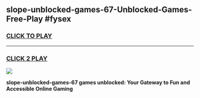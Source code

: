 
## slope-unblocked-games-67-Unblocked-Games-Free-Play #fysex
<h3>
<a href="https://us.freeplayer.one?title=slope-unblocked-games-67&ref=9M">CLICK TO PLAY</a></h3>
<hr>

<h3>
<a href="https://us.freeplayer.one?title=slope-unblocked-games-67&ref=9M">CLICK 2 PLAY</a>
  
</h3>

<a href="https://us.freeplayer.one?title=slope-unblocked-games-67&ref=9M"><img src="https://clearcache.store/games.png"></a>


**slope-unblocked-games-67 games unblocked: Your Gateway to Fun and Accessible Online Gaming**
